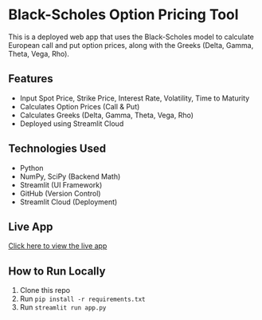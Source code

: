 # Black-Scholes Option Pricing Tool

This is a deployed web app that uses the Black-Scholes model to calculate European call and put option prices, along with the Greeks (Delta, Gamma, Theta, Vega, Rho).

## Features
- Input Spot Price, Strike Price, Interest Rate, Volatility, Time to Maturity
- Calculates Option Prices (Call & Put)
- Calculates Greeks (Delta, Gamma, Theta, Vega, Rho)
- Deployed using Streamlit Cloud

## Technologies Used
- Python
- NumPy, SciPy (Backend Math)
- Streamlit (UI Framework)
- GitHub (Version Control)
- Streamlit Cloud (Deployment)

## Live App
[Click here to view the live app](https://black-scholes-ui-q894ymwpsimvvoyhzewl3l.streamlit.app)

## How to Run Locally
1. Clone this repo
2. Run `pip install -r requirements.txt`
3. Run `streamlit run app.py`
